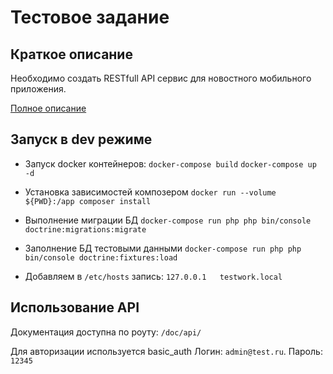 # Тестовое задание

## Краткое описание
Необходимо создать RESTfull API сервис для новостного мобильного приложения.

[Полное описание](doc/task.md)

## Запуск в dev режиме
* Запуск docker контейнеров:  ```docker-compose build``` ```docker-compose up -d```

* Установка зависимостей композером
```docker run --volume ${PWD}:/app composer install```

* Выполнение миграции БД
```docker-compose run php php bin/console doctrine:migrations:migrate```

* Заполнение БД тестовыми данными
```docker-compose run php php bin/console doctrine:fixtures:load```

* Добавляем в `/etc/hosts` запись: `127.0.0.1	testwork.local`

## Использование API
Документация доступна по роуту: ```/doc/api/```

Для авторизации используется basic_auth
Логин: ```admin@test.ru```. Пароль: ```12345```
 

